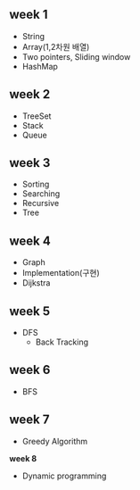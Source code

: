 week 1
---
- String
- Array(1,2차원 배열)
- Two pointers, Sliding window
- HashMap

week 2
---
- TreeSet
- Stack
- Queue

week 3
---
- Sorting
- Searching
- Recursive
- Tree

week 4
---
- Graph
- Implementation(구현)
- Dijkstra

week 5
---
- DFS
  - Back Tracking

week 6
---
- BFS

week 7
---
- Greedy Algorithm

**week 8**
- Dynamic programming
